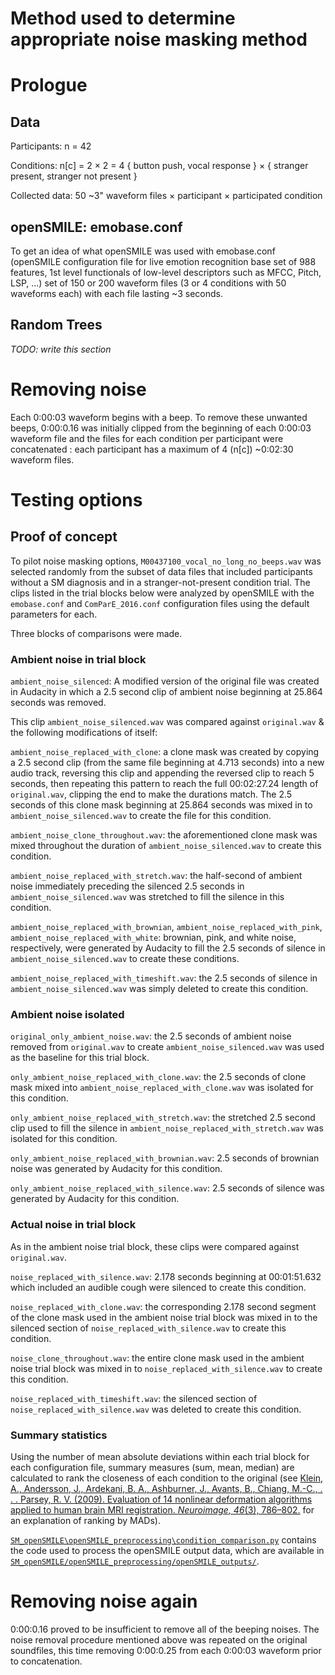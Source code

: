 # Method used to determine appropriate noise masking method

# Prologue

## Data

Participants:
n = 42

Conditions:
n[c] = 2 × 2 = 4
{ button push, vocal response } × { stranger present, stranger not
present }

Collected data:
50 ~3" waveform files × participant × participated condition

## openSMILE: emobase.conf

To get an idea of what openSMILE was used with emobase.conf (openSMILE
configuration file for live emotion recognition base set of 988
features, 1st level functionals of low-level descriptors such as MFCC,
Pitch, LSP, ...) set of 150 or 200 waveform files (3 or 4 conditions
with 50 waveforms each) with each file lasting ~3 seconds.

## Random Trees

*TODO: write this section*

# Removing noise
Each 0:00:03 waveform begins with a beep. To remove these unwanted beeps,
0:00:0.16 was initially clipped from the beginning of each 0:00:03 waveform
file and the files for each condition per participant were concatenated :
each participant has a maximum of 4 (n[c]) ~0:02:30 waveform files.

# Testing options

## Proof of concept

To pilot noise masking options, `M00437100_vocal_no_long_no_beeps.wav` was
selected randomly from the subset of data files that included participants
without a SM diagnosis and in a stranger-not-present condition trial. The clips
listed in the trial blocks below were analyzed by openSMILE with the 
`emobase.conf` and `ComParE_2016.conf` configuration files using the default
parameters for each.

Three blocks of comparisons were made.

### Ambient noise in trial block

`ambient_noise_silenced`: A modified version of the original file was created
in Audacity in which a 2.5 second clip of ambient noise beginning at 25.864
seconds was removed.

This clip `ambient_noise_silenced.wav` was compared against `original.wav` &
the following modifications of itself:

`ambient_noise_replaced_with_clone`: a clone mask was created by copying a 2.5
second clip (from the same file beginning at 4.713 seconds) into a new audio
track, reversing this clip and appending the reversed clip to reach 5 seconds,
then repeating this pattern to reach the full 00:02:27.24 length of
`original.wav`, clipping the end to make the durations match. The 2.5 seconds
of this clone mask beginning at 25.864 seconds was mixed in to
`ambient_noise_silenced.wav` to create the file for this condition.

`ambient_noise_clone_throughout.wav`: the aforementioned clone mask was mixed
throughout the duration of `ambient_noise_silenced.wav` to create this
condition.

`ambient_noise_replaced_with_stretch.wav`: the half-second of ambient noise
immediately preceding the silenced 2.5 seconds in `ambient_noise_silenced.wav`
was stretched to fill the silence in this condition.

`ambient_noise_replaced_with_brownian`, `ambient_noise_replaced_with_pink`,
`ambient_noise_replaced_with_white`: brownian, pink, and white noise, 
respectively, were generated by Audacity to fill the 2.5 seconds of silence in
`ambient_noise_silenced.wav` to create these conditions.

`ambient_noise_replaced_with_timeshift.wav`: the 2.5 seconds of silence in 
`ambient_noise_silenced.wav` was simply deleted to create this condition.

### Ambient noise isolated

`original_only_ambient_noise.wav`: the 2.5 seconds of ambient noise removed
from `original.wav` to create `ambient_noise_silenced.wav` was used as the
baseline for this trial block.

`only_ambient_noise_replaced_with_clone.wav`: the 2.5 seconds of clone mask
mixed into `ambient_noise_replaced_with_clone.wav` was isolated for this
condition.

`only_ambient_noise_replaced_with_stretch.wav`: the stretched 2.5 second clip
used to fill the silence in `ambient_noise_replaced_with_stretch.wav` was
isolated for this condition.

`only_ambient_noise_replaced_with_brownian.wav`: 2.5 seconds of brownian noise
was generated by Audacity for this condition.

`only_ambient_noise_replaced_with_silence.wav`: 2.5 seconds of silence was
generated by Audacity for this condition.

### Actual noise in trial block

As in the ambient noise trial block, these clips were compared against
`original.wav`.

`noise_replaced_with_silence.wav`: 2.178 seconds beginning at 00:01:51.632
which included an audible cough were silenced to create this condition.

`noise_replaced_with_clone.wav`: the corresponding 2.178 second segment of the
clone mask used in the ambient noise trial block was mixed in to the silenced
section of `noise_replaced_with_silence.wav` to create this condition. 

`noise_clone_throughout.wav`: the entire clone mask used in the ambient noise
trial block was mixed in to `noise_replaced_with_silence.wav` to create this
condition.

`noise_replaced_with_timeshift.wav`: the silenced section of
`noise_replaced_with_silence.wav` was deleted to create this condition.

### Summary statistics

Using the number of mean absolute deviations within each trial block for each
configuration file, summary measures (sum, mean, median) are calculated to
rank the closeness of each condition to the original (see [Klein, A., Andersson, 
 J., Ardekani, B. A., Ashburner, J., Avants, B., Chiang, M.-C., . . . Parsey,
 R. V. (2009). Evaluation of 14 nonlinear deformation algorithms applied to
 human brain MRI registration. *Neuroimage, 46*(3), 786–802.](https://mfr.osf.io/render?url=https://osf.io/7fvme/?action=download%26mode=render "Evaluation of 14 nonlinear deformation algorithms applied to human brain MRI registration.") for an explanation of ranking by MADs).
 
[`SM_openSMILE\openSMILE_preprocessing\condition_comparison.py`](https://github.com/shnizzedy/SM_openSMILE/blob/master/openSMILE_preprocessing/condition_comparison.py "condition_comparison.py")
contains the code used to process the openSMILE output data, which are
available in [`SM_openSMILE/openSMILE_preprocessing/openSMILE_outputs/`](https://github.com/shnizzedy/SM_openSMILE/tree/master/openSMILE_preprocessing/openSMILE_outputs "openSMILE_outputs").

# Removing noise again
0:00:0.16 proved to be insufficient to remove all of the beeping noises.
The noise removal procedure mentioned above was repeated on the original
soundfiles, this time removing 0:00:0.25 from each 0:00:03 waveform prior
to concatenation.
